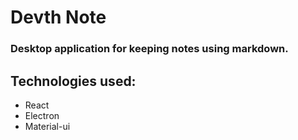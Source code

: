 # Devth Note
### Desktop application for keeping notes using markdown.

## Technologies used:
- React
- Electron
- Material-ui
